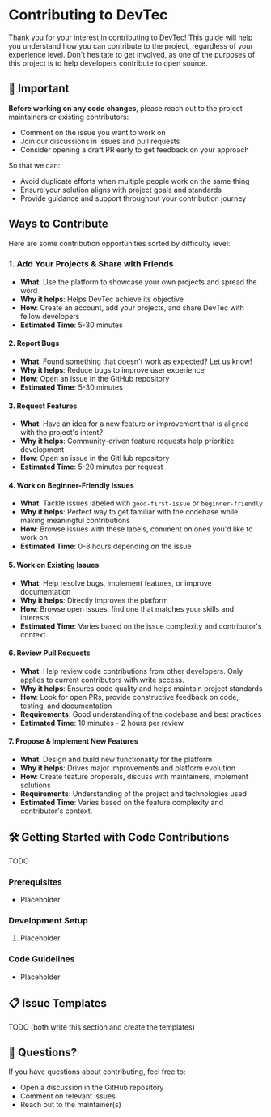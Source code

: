 # Contributing to DevTec

Thank you for your interest in contributing to DevTec! This guide will help you understand how you can contribute to the project, regardless of your experience level. Don't hesitate to get involved, as one of the purposes of this project is to help developers contribute to open source.

## 🚨 Important

**Before working on any code changes**, please reach out to the project maintainers or existing contributors:

- Comment on the issue you want to work on
- Join our discussions in issues and pull requests
- Consider opening a draft PR early to get feedback on your approach

So that we can:

- Avoid duplicate efforts when multiple people work on the same thing
- Ensure your solution aligns with project goals and standards
- Provide guidance and support throughout your contribution journey

## Ways to Contribute

Here are some contribution opportunities sorted by difficulty level:

### 1. Add Your Projects & Share with Friends

- **What**: Use the platform to showcase your own projects and spread the word
- **Why it helps**: Helps DevTec achieve its objective
- **How**: Create an account, add your projects, and share DevTec with fellow developers
- **Estimated Time**: 5-30 minutes

#### 2. Report Bugs

- **What**: Found something that doesn't work as expected? Let us know!
- **Why it helps**: Reduce bugs to improve user experience
- **How**: Open an issue in the GitHub repository
- **Estimated Time**: 5-30 minutes

#### 3. Request Features

- **What**: Have an idea for a new feature or improvement that is aligned with the project's intent?
- **Why it helps**: Community-driven feature requests help prioritize development
- **How**: Open an issue in the GitHub repository
- **Estimated Time**: 5-20 minutes per request

#### 4. Work on Beginner-Friendly Issues

- **What**: Tackle issues labeled with `good-first-issue` or `beginner-friendly`
- **Why it helps**: Perfect way to get familiar with the codebase while making meaningful contributions
- **How**: Browse issues with these labels, comment on ones you'd like to work on
- **Estimated Time**: 0-8 hours depending on the issue

#### 5. Work on Existing Issues

- **What**: Help resolve bugs, implement features, or improve documentation
- **Why it helps**: Directly improves the platform
- **How**: Browse open issues, find one that matches your skills and interests
- **Estimated Time**: Varies based on the issue complexity and contributor's context.

#### 6. Review Pull Requests

- **What**: Help review code contributions from other developers. Only applies to current contributors with write access.
- **Why it helps**: Ensures code quality and helps maintain project standards
- **How**: Look for open PRs, provide constructive feedback on code, testing, and documentation
- **Requirements**: Good understanding of the codebase and best practices
- **Estimated Time**: 10 minutes - 2 hours per review

#### 7. Propose & Implement New Features

- **What**: Design and build new functionality for the platform
- **Why it helps**: Drives major improvements and platform evolution
- **How**: Create feature proposals, discuss with maintainers, implement solutions
- **Requirements**: Understanding of the project and technologies used
- **Estimated Time**: Varies based on the feature complexity and contributor's context.

## 🛠️ Getting Started with Code Contributions

TODO

### Prerequisites

- Placeholder

### Development Setup

1. Placeholder

### Code Guidelines

- Placeholder

## 📋 Issue Templates

TODO (both write this section and create the templates)

## 💬 Questions?

If you have questions about contributing, feel free to:

- Open a discussion in the GitHub repository
- Comment on relevant issues
- Reach out to the maintainer(s)
